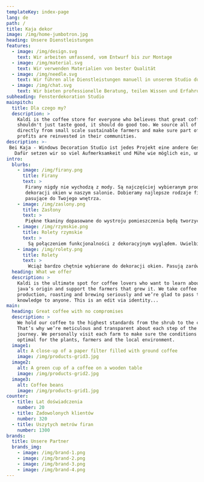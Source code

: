 ```yaml
---
templateKey: index-page
lang: de
path: /
title: Kaja dekor
image: /img/home-jumbotron.jpg
heading: Unsere Dienstleistungen
features: 
  - image: /img/design.svg
    text: Wir arbeiten umfassend, vom Entwurf bis zur Montage
  - image: /img/material.svg
    text: Wir verwenden Materialien von bester Qualität
  - image: /img/needle.svg
    text: Wir führen alle Dienstleistungen manuell in unserem Studio durch
  - image: /img/chat.svg
    text: Wir bieten professionelle Beratung, teilen Wissen und Erfahrung
subheading: Fensterdekoration Studio
mainpitch:
  title: Dla czego my?
  description: >
    Kaldi is the coffee store for everyone who believes that great coffee
    shouldn't just taste good, it should do good too. We source all of our beans
    directly from small scale sustainable farmers and make sure part of the
    profits are reinvested in their communities.
description: >-
 Bei Kaja - Windows Decoration Studio ist jedes Projekt eine andere Geschichte. Jedes Haus verdient eine einzigartige Fensterdekoration, die die Bewohner zufriedenstellt und ihre Erwartungen erfüllt.
   Dafür setzen wir so viel Aufmerksamkeit und Mühe wie möglich ein, um das angestrebte Ziel zu erreichen.
intro:
  blurbs:
    - image: /img/firany.png
      title: Firany
      text: >
       Firany nigdy nie wychodzą z mody. Są najczęściej wybieranym produktem do 
       dekoracji okien w naszym salonie. Dobieramy najlepsze rodzaje firanek 
       pasujące do Twojego wnętrza.
    - image: /img/zaslony.png
      title: Zasłony
      text: >
       Piękne tkaniny dopasowane do wystroju pomieszczenia będą tworzyć spójną i stylową aranżację wnętrz. Bardzo często wykorzystujemy zasłony do dekoracji okien. Nadają one pomieszczeniu wyjątkowego charakteru. 
    - image: /img/rzymskie.png
      title: Rolety rzymskie
      text: >
        Są połączeniem funkcjonalności z dekoracyjnym wyglądem. Uwielbiamy wykorzystywać rolety rzymskie do projektowania wystroju okien, ponieważ osłaniają przed słońcem (niczym tradycyjne rolety) oraz wyglądają niezwykle efektownie.
    - image: /img/rolety.png
      title: Rolety
      text: >
        Wciąż bardzo chętnie wybierane do dekoracji okien. Pasują zarówno do nowoczesnych jak i klasycznych wnętrz. Rolety są niezwykle funkcjonalne, a ich odpowiedni dobór będzie subtelnym uzupełnieniem aranżacji wnętrza.
  heading: What we offer
  description: >
    Kaldi is the ultimate spot for coffee lovers who want to learn about their
    java’s origin and support the farmers that grew it. We take coffee
    production, roasting and brewing seriously and we’re glad to pass that
    knowledge to anyone. This is an edit via identity...
main:
  heading: Great coffee with no compromises
  description: >
    We hold our coffee to the highest standards from the shrub to the cup.
    That’s why we’re meticulous and transparent about each step of the coffee’s
    journey. We personally visit each farm to make sure the conditions are
    optimal for the plants, farmers and the local environment.
  image1:
    alt: A close-up of a paper filter filled with ground coffee
    image: /img/products-grid3.jpg
  image2:
    alt: A green cup of a coffee on a wooden table
    image: /img/products-grid2.jpg
  image3:
    alt: Coffee beans
    image: /img/products-grid1.jpg
counter:
  - title: Lat doświadczenia
    number: 20
  - title: Zadowolonych klientów
    number: 320
  - title: Uszytych metrów firan
    number: 1300
brands:
  title: Unsere Partner
  brands_img:
    - image: /img/brand-1.png
    - image: /img/brand-2.png
    - image: /img/brand-3.png
    - image: /img/brand-4.png
---
```

